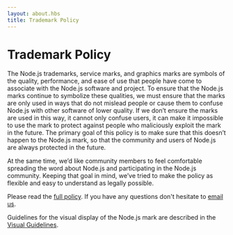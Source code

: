 ```yaml
---
layout: about.hbs
title: Trademark Policy
---
```

# Trademark Policy

The Node.js trademarks, service marks, and graphics marks are symbols of the
quality, performance, and ease of use that people have come to associate with
the Node.js software and project. To ensure that the Node.js marks continue to
symbolize these qualities, we must ensure that the marks are only used in ways
that do not mislead people or cause them to confuse Node.js with other software
of lower quality. If we don’t ensure the marks are used in this way, it cannot
only confuse users, it can make it impossible to use the mark to protect
against people who maliciously exploit the mark in the future. The primary goal
of this policy is to make sure that this doesn’t happen to the Node.js mark, so
that the community and users of Node.js are always protected in the future.

At the same time, we’d like community members to feel comfortable spreading the
word about Node.js and participating in the Node.js community. Keeping that
goal in mind, we’ve tried to make the policy as flexible and easy to understand
as legally possible.

Please read the [full policy](https://foundation.nodejs.org/wp-content/uploads/sites/50/2019/02/Node-js-Trademark-Guidelines-06-10-2015.pdf).
If you have any questions don't hesitate to
[email us](mailto:trademark@nodejs.org).

Guidelines for the visual display of the Node.js mark are described in
the [Visual Guidelines](/static/documents/foundation-visual-guidelines.pdf).
